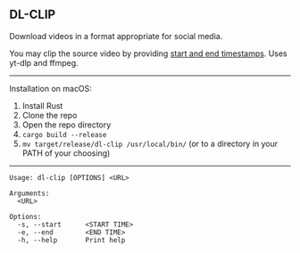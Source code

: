 DL-CLIP
---

Download videos in a format appropriate for social media.

You may clip the source video by providing [start and end timestamps](https://ffmpeg.org//ffmpeg-utils.html#time-duration-syntax). Uses yt-dlp and ffmpeg.

---

Installation on macOS:

1. Install Rust
2. Clone the repo
3. Open the repo directory
4. `cargo build --release`
5. `mv target/release/dl-clip /usr/local/bin/` (or to a directory in your PATH of your choosing)

---

```
Usage: dl-clip [OPTIONS] <URL>

Arguments:
  <URL>

Options:
  -s, --start      <START TIME>
  -e, --end        <END TIME>
  -h, --help       Print help
```
